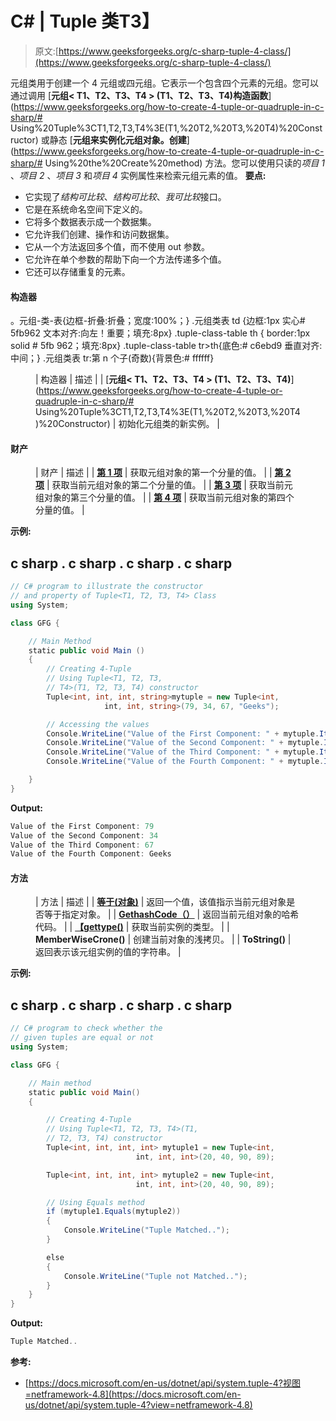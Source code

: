 # C# | Tuple <t1>类</t1>T3】

> 原文:[https://www.geeksforgeeks.org/c-sharp-tuple-4-class/](https://www.geeksforgeeks.org/c-sharp-tuple-4-class/)

元组<t1 t2="" t3="" t4="">类用于创建一个 4 元组或四元组。它表示一个包含四个元素的元组。您可以通过调用 [**元组< T1、T2、T3、T4 > (T1、T2、T3、T4)构造函数**](https://www.geeksforgeeks.org/how-to-create-4-tuple-or-quadruple-in-c-sharp/# Using%20Tuple%3CT1,T2,T3,T4%3E(T1,%20T2,%20T3,%20T4)%20Constructor) 或静态 [**元组来实例化元组<t1 t2="" t3="" t4="">对象。创建</t1>**](https://www.geeksforgeeks.org/how-to-create-4-tuple-or-quadruple-in-c-sharp/# Using%20the%20Create%20method) 方法。您可以使用只读的*项目 1* 、*项目 2* 、*项目 3* 和*项目 4* 实例属性来检索元组元素的值。
**要点:**</t1>

*   它实现了*结构可比较*、*结构可比较*、*我可比较*接口。
*   它是在系统命名空间下定义的。
*   它将多个数据表示成一个数据集。
*   它允许我们创建、操作和访问数据集。
*   它从一个方法返回多个值，而不使用 out 参数。
*   它允许在单个参数的帮助下向一个方法传递多个值。
*   它还可以存储重复的元素。

#### 构造器

。元组-类-表{边框-折叠:折叠；宽度:100%；} .元组类表 td {边框:1px 实心# 5fb962 文本对齐:向左！重要；填充:8px} .tuple-class-table th { border:1px solid # 5fb 962；填充:8px} .tuple-class-table tr>th{底色:# c6ebd9 垂直对齐:中间；} .元组类表 tr:第 n 个子(奇数){背景色:# ffffff}

<figure class="table">

| 构造器 | 描述 |
| [**元组< T1、T2、T3、T4 > (T1、T2、T3、T4)**](https://www.geeksforgeeks.org/how-to-create-4-tuple-or-quadruple-in-c-sharp/# Using%20Tuple%3CT1,T2,T3,T4%3E(T1,%20T2,%20T3,%20T4)%20Constructor) | 初始化元组<t1 t2="" t3="" t4="">类的新实例。</t1> |

</figure>

#### 财产

<figure class="table">

| 财产 | 描述 |
| [**第 1 项**](https://www.geeksforgeeks.org/c-sharp-how-to-get-first-element-of-the-tuple/) | 获取元组<t1 t2="" t3="" t4="">对象的第一个分量的值。</t1> |
| [**第 2 项**](https://www.geeksforgeeks.org/c-sharp-how-to-get-second-element-of-the-tuple/) | 获取当前元组<t1 t2="" t3="" t4="">对象的第二个分量的值。</t1> |
| [**第 3 项**](https://www.geeksforgeeks.org/c-sharp-how-to-get-third-element-of-the-tuple/) | 获取当前元组<t1 t2="" t3="" t4="">对象的第三个分量的值。</t1> |
| [**第 4 项**](https://www.geeksforgeeks.org/c-sharp-how-to-get-fourth-element-of-the-tuple/) | 获取当前元组<t1 t2="" t3="" t4="">对象的第四个分量的值。</t1> |

</figure>

**示例:**

## c sharp . c sharp . c sharp . c sharp

```cs
// C# program to illustrate the constructor
// and property of Tuple<T1, T2, T3, T4> Class
using System;

class GFG {

    // Main Method
    static public void Main ()
    {
        // Creating 4-Tuple
        // Using Tuple<T1, T2, T3,
        // T4>(T1, T2, T3, T4) constructor
        Tuple<int, int, int, string>mytuple = new Tuple<int,
                     int, int, string>(79, 34, 67, "Geeks");

        // Accessing the values
        Console.WriteLine("Value of the First Component: " + mytuple.Item1);
        Console.WriteLine("Value of the Second Component: " + mytuple.Item2);
        Console.WriteLine("Value of the Third Component: " + mytuple.Item3);
        Console.WriteLine("Value of the Fourth Component: " + mytuple.Item4);

    }
}
```

**Output:** 

```cs
Value of the First Component: 79
Value of the Second Component: 34
Value of the Third Component: 67
Value of the Fourth Component: Geeks
```

#### 方法

<figure class="table">

| 方法 | 描述 |
| [**等于(对象)**](https://www.geeksforgeeks.org/c-sharp-check-if-two-tuple-objects-are-equal/) | 返回一个值，该值指示当前元组<t1 t2="" t3="" t4="">对象是否等于指定对象。</t1> |
| [**GethashCode（）**](https://www.geeksforgeeks.org/c-sharp-how-to-get-the-hashcode-of-the-tuple/) | 返回当前元组<t1 t2="" t3="" t4="">对象的哈希代码。</t1> |
| [**【gettype()**](https://www.geeksforgeeks.org/c-sharp-getting-the-type-of-the-tuples-element/) | 获取当前实例的类型。 |
| **MemberWiseCrone()** | 创建当前对象的浅拷贝。 |
| **ToString()** | 返回表示该元组<t1 t2="" t3="" t4="">实例的值的字符串。</t1> |

</figure>

**示例:**

## c sharp . c sharp . c sharp . c sharp

```cs
// C# program to check whether the
// given tuples are equal or not
using System;

class GFG {

    // Main method
    static public void Main()
    {

        // Creating 4-Tuple
        // Using Tuple<T1, T2, T3, T4>(T1,
        // T2, T3, T4) constructor
        Tuple<int, int, int, int> mytuple1 = new Tuple<int,
                            int, int, int>(20, 40, 90, 89);

        Tuple<int, int, int, int> mytuple2 = new Tuple<int,
                            int, int, int>(20, 40, 90, 89);

        // Using Equals method
        if (mytuple1.Equals(mytuple2))
        {
            Console.WriteLine("Tuple Matched..");
        }

        else
        {
            Console.WriteLine("Tuple not Matched..");
        }
    }
}
```

**Output:** 

```cs
Tuple Matched..
```

**参考:**

*   [https://docs.microsoft.com/en-us/dotnet/api/system.tuple-4?视图=netframework-4.8](https://docs.microsoft.com/en-us/dotnet/api/system.tuple-4?view=netframework-4.8)